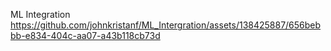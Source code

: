 ML Integration
https://github.com/johnkristanf/ML_Intergration/assets/138425887/656bebbb-e834-404c-aa07-a43b118cb73d
